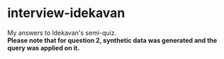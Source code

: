 # interview-idekavan
 
My answers to Idekavan's semi-quiz.  
**Please note that for question 2, synthetic data was generated and the query was applied on it.**
